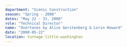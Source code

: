 ```yaml
---
department: "Scenic Construction"
season: "Spring - 2008"
dates: "May 22 - 31, 2008"
role: "Technical Director"
name: "Overtones by Alice Gerstenberg & Lorin Howard"
date: "2008-05-22"
location: turnage-little-washington
---
```

